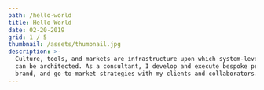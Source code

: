 ```yaml
---
path: /hello-world
title: Hello World
date: 02-20-2019
grid: 1 / 5
thumbnail: /assets/thumbnail.jpg
description: >-
  Culture, tools, and markets are infrastructure upon which system-level changes
  can be architected. As a consultant, I develop and execute bespoke product,
  brand, and go-to-market strategies with my clients and collaborators.
---
```


